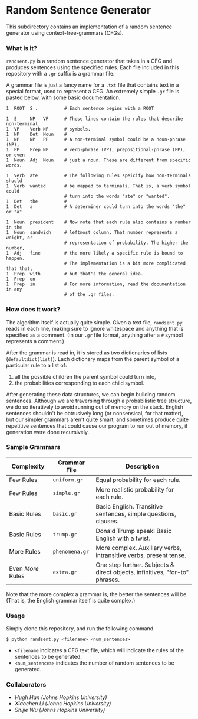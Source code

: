 # Random Sentence Generator

This subdirectory contains an implementation of a random sentence generator using context-free-grammars (CFGs).

### What is it?

`randsent.py` is a random sentence generator that takes in a CFG and produces sentences using the specified rules. Each file
included in this repository with a `.gr` suffix is a grammar file.

A grammar file is just a fancy name for a `.txt` file that contains text in a special format, used to represent a CFG. An
extremely simple `.gr` file is pasted below, with some basic documentation.

```
1  ROOT  S .          # Each sentence begins with a ROOT

1  S     NP   VP      # These lines contain the rules that describe non-terminal
1  VP    Verb NP      # symbols. 
1  NP    Det  Noun    #
1  NP    NP   PP      # A non-terminal symbol could be a noun-phrase (NP),
1  PP    Prep NP      # verb-phrase (VP), prepositional-phrase (PP), or even
1  Noun  Adj  Noun    # just a noun. These are different from specific words.

1  Verb  ate          # The following rules speicify how non-terminals should
1  Verb  wanted       # be mapped to terminals. That is, a verb symbol could
                      # turn into the words "ate" or "wanted". 
1  Det   the          #
1  Det	 a            # A determiner could turn into the words "the" or "a"
                     
1  Noun  president    # Now note that each rule also contains a number in the
1  Noun  sandwich     # leftmost column. That number represents a weight, or
                      # representation of probability. The higher the number,
1  Adj   fine         # the more likely a specific rule is bound to happen.
                      # The implementation is a bit more complicated that that,
1  Prep  with         # but that's the general idea.
1  Prep  on
1  Prep  in           # For more information, read the documentation in any
                      # of the .gr files.
```

### How does it work?

The algorithm itself is actually quite simple. Given a text file, `randsent.py` reads in each line, making sure to ignore
whitespace and anything that is specified as a comment. (In our `.gr` file format, anything after a `#` symbol represents a
comment.)

After the grammar is read in, it is stored as two dictionaries of lists (`defaultdict(list)`). Each dictionary maps from the
parent symbol of a particular rule to a list of:
  1. all the possible children the parent symbol could turn into,
  2. the probabilities corresponding to each child symbol.
  
After generating these data structures, we can begin building random sentences. Although we are traversing through a
probabilistic tree structure, we do so iteratively to avoid running out of memory on the stack. English sentences shouldn't
be obtrusively long (or nonsensical, for that matter), but our simpler grammars aren't quite smart, and sometimes produce
quite repetitive sentences that could cause our program to run out of memory, if generation were done recursively.

### Sample Grammars

|    Complexity     |  Grammar File  |                                  Description                                 |
|-------------------|----------------|------------------------------------------------------------------------------|
| Few Rules         | `uniform.gr`   |  Equal probability for each rule.                                            |
| Few Rules         | `simple.gr`    |  More realistic probability for each rule.                                   |
| Basic Rules       | `basic.gr`     |  Basic English. Transitive sentences, simple questions, clauses.             |
| Basic Rules       | `trump.gr`     |  Donald Trump speak! Basic English with a twist.                             |
| More Rules        | `phenomena.gr` |  More complex. Auxillary verbs, intransitive verbs, present tense.           |
| Even *More* Rules | `extra.gr`     |  One step further. Subjects & direct objects, infinitives, "for-to" phrases. |

Note that the more complex a grammar is, the better the sentences will be. (That is, the English grammar itself is quite
complex.) 

### Usage

Simply clone this repository, and run the following command.
```
$ python randsent.py <filename> <num_sentences>
```
-  `<filename` indicates a CFG text file, which will indicate the rules of the sentences to be generated.
-  `<num_sentences>` indicates the number of random sentences to be generated.

### Collaborators

- *Hugh Han (Johns Hopkins University)*
- *Xiaochen Li (Johns Hopkins University)*
- *Shijie Wu (Johns Hopkins University)*
